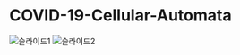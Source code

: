 # COVID-19-Cellular-Automata

![슬라이드1](https://user-images.githubusercontent.com/88896058/148225635-ec086f73-b58a-4d62-b2c3-b880cbd8b424.jpeg)
![슬라이드2](https://user-images.githubusercontent.com/88896058/148225646-d2453d0c-1d82-4f51-84eb-8d1c06c18dda.jpeg)
